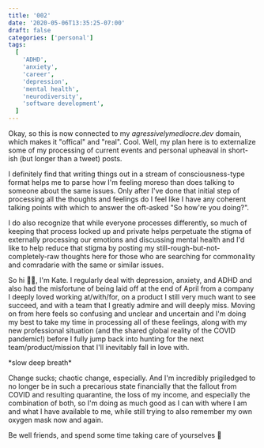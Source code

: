 ```yaml
---
title: '002'
date: '2020-05-06T13:35:25-07:00'
draft: false
categories: ['personal']
tags:
  [
    'ADHD',
    'anxiety',
    'career',
    'depression',
    'mental health',
    'neurodiversity',
    'software development',
  ]
---
```


Okay, so this is now connected to my _agressivelymediocre.dev_ domain, which makes it "offical" and "real". Cool. Well, my plan here is to externalize some of my processing of current events and personal upheaval in short-ish (but longer than a tweet) posts.

I definitely find that writing things out in a stream of consciousness-type format helps me to parse how I'm feeling moreso than does talking to someone about the same issues. Only after I've done that initial step of processing all the thoughts and feelings do I feel like I have any coherent talking points with which to answer the oft-asked "So how're you doing?".

I do also recognize that while everyone processes differently, so much of keeping that process locked up and private helps perpetuate the stigma of externally processing our emotions and discussing mental health and I'd like to help reduce that stigma by posting my still-rough-but-not-completely-raw thoughts here for those who are searching for commonality and comradarie with the same or similar issues.

So hi 👋🏻, I'm Kate. I regularly deal with depression, anxiety, and ADHD and also had the misfortune of being laid off at the end of April from a company I deeply loved working at/with/for, on a product I still very much want to see succeed, and with a team that I greatly admire and will deeply miss. Moving on from here feels so confusing and unclear and uncertain and I'm doing my best to take my time in processing all of these feelings, along with my new professional situation (and the shared global reality of the COVID pandemic!) before I fully jump back into hunting for the next team/product/mission that I'll inevitably fall in love with.

\*slow deep breath\*

Change sucks; chaotic change, especially. And I'm incredibly prigiledged to no longer be in such a precarious state financially that the fallout from COVID and resulting quarantine, the loss of my income, and especially the combination of both, so I'm doing as much good as I can with where I am and what I have available to me, while still trying to also remember my own oxygen mask now and again.

Be well friends, and spend some time taking care of yourselves 💚
